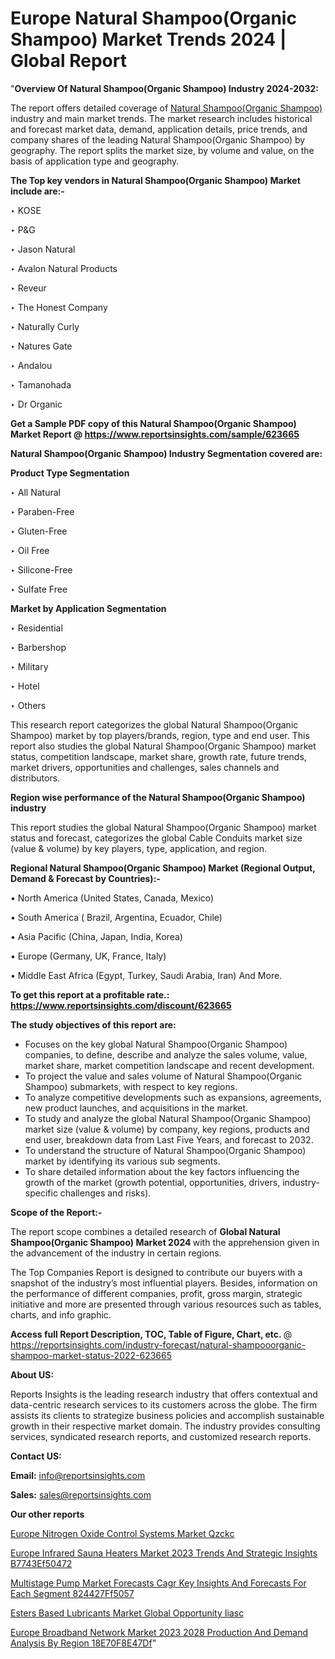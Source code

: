 # Europe Natural Shampoo(Organic Shampoo) Market Trends 2024 | Global Report

"<strong>Overview Of Natural Shampoo(Organic Shampoo) Industry 2024-2032:</strong>

The report offers detailed coverage of <a href=https://www.reportsinsights.com/sample/623665>Natural Shampoo(Organic Shampoo)</a> industry and main market trends. The market research includes historical and forecast market data, demand, application details, price trends, and company shares of the leading Natural Shampoo(Organic Shampoo) by geography. The report splits the market size, by volume and value, on the basis of application type and geography.

<strong>The Top key vendors in Natural Shampoo(Organic Shampoo) Market include are:- </strong>

‣ KOSE

‣ P&G

‣ Jason Natural

‣ Avalon Natural Products

‣ Reveur

‣ The Honest Company

‣ Naturally Curly

‣ Natures Gate

‣ Andalou

‣ Tamanohada

‣ Dr Organic

<strong>Get a Sample PDF copy of this Natural Shampoo(Organic Shampoo) Market Report </strong><strong>@ <a href=https://www.reportsinsights.com/sample/623665 style=color:#0000ff;>https://www.reportsinsights.com/sample/623665</a> </strong>

<strong>Natural Shampoo(Organic Shampoo) Industry Segmentation covered are:</strong>

<strong>Product Type Segmentation</strong>

‣    All Natural

‣ Paraben-Free

‣ Gluten-Free

‣ Oil Free

‣ Silicone-Free

‣ Sulfate Free

<strong>Market by Application Segmentation</strong>

‣   Residential

‣ Barbershop

‣ Military

‣ Hotel

‣ Others

This research report categorizes the global Natural Shampoo(Organic Shampoo) market by top players/brands, region, type and end user. This report also studies the global Natural Shampoo(Organic Shampoo) market status, competition landscape, market share, growth rate, future trends, market drivers, opportunities and challenges, sales channels and distributors.

<strong>Region wise performance of the Natural Shampoo(Organic Shampoo) industry</strong><strong> </strong>

This report studies the global Natural Shampoo(Organic Shampoo) market status and forecast, categorizes the global Cable Conduits market size (value &amp; volume) by key players, type, application, and region. 

<strong>Regional Natural Shampoo(Organic Shampoo) Market (Regional Output, Demand &amp; Forecast by Countries):-</strong>

• North America (United States, Canada, Mexico)

• South America ( Brazil, Argentina, Ecuador, Chile)

• Asia Pacific (China, Japan, India, Korea)

• Europe (Germany, UK, France, Italy)

• Middle East Africa (Egypt, Turkey, Saudi Arabia, Iran) And More.

<strong>To get this report at a profitable rate.: <a href=https://www.reportsinsights.com/discount/623665 style=color:#0000ff;>https://www.reportsinsights.com/discount/623665</a></strong>

<strong>The study objectives of this report are:</strong>
<ul>
  <li>Focuses on the key global Natural Shampoo(Organic Shampoo) companies, to define, describe and analyze the sales volume, value, market share, market competition landscape and recent development.</li>
  <li>To project the value and sales volume of Natural Shampoo(Organic Shampoo) submarkets, with respect to key regions.</li>
  <li>To analyze competitive developments such as expansions, agreements, new product launches, and acquisitions in the market.</li>
  <li>To study and analyze the global Natural Shampoo(Organic Shampoo) market size (value &amp; volume) by company, key regions, products and end user, breakdown data from Last Five Years, and forecast to 2032.</li>
  <li>To understand the structure of Natural Shampoo(Organic Shampoo) market by identifying its various sub segments.</li>
  <li>To share detailed information about the key factors influencing the growth of the market (growth potential, opportunities, drivers, industry-specific challenges and risks).</li>
</ul>
<strong>Scope of the Report:-</strong><strong> </strong>

The report scope combines a detailed research of <strong>Global Natural Shampoo(Organic Shampoo) Market 2024 </strong>with the apprehension given in the advancement of the industry in certain regions.

The Top Companies Report is designed to contribute our buyers with a snapshot of the industry’s most influential players. Besides, information on the performance of different companies, profit, gross margin, strategic initiative and more are presented through various resources such as tables, charts, and info graphic.

<strong>Access full Report Description, TOC, Table of Figure, Chart, etc. </strong>@   <a href=https://reportsinsights.com/industry-forecast/natural-shampooorganic-shampoo-market-status-2022-623665 style=color:#0000ff;>https://reportsinsights.com/industry-forecast/natural-shampooorganic-shampoo-market-status-2022-623665</a>

<strong>About US:</strong>

Reports Insights is the leading research industry that offers contextual and data-centric research services to its customers across the globe. The firm assists its clients to strategize business policies and accomplish sustainable growth in their respective market domain. The industry provides consulting services, syndicated research reports, and customized research reports.

<strong>Contact US:</strong>

<p class=""""><b>Email:</b> <a href=mailto:info@reportsinsights.com>info@reportsinsights.com</a></p>
<p class=""""><b>Sales:</b> <a href=mailto:sales@reportsinsights.com>sales@reportsinsights.com</a></p>

<strong>Our other reports</strong>

<a href=https://www.linkedin.com/pulse/europe-nitrogen-oxide-control-systems-market-qzckc/>Europe Nitrogen Oxide Control Systems Market Qzckc</a>

<a href=https://medium.com/@shreyaw909/europe-infrared-sauna-heaters-market-2023-trends-and-strategic-insights-b7743ef50472>Europe Infrared Sauna Heaters Market 2023 Trends And Strategic Insights B7743Ef50472</a>

<a href=https://medium.com/@ruchikakadam73/multistage-pump-market-forecasts-cagr-key-insights-and-forecasts-for-each-segment-824427ff5057>Multistage Pump Market Forecasts Cagr Key Insights And Forecasts For Each Segment 824427Ff5057</a>

<a href=https://www.linkedin.com/pulse/esters-based-lubricants-market-global-opportunity-iiasc/>Esters Based Lubricants Market Global Opportunity Iiasc</a>

<a href=https://medium.com/@aryawankhede943/europe-broadband-network-market-2023-2028-production-and-demand-analysis-by-region-18e70f8e47df>Europe Broadband Network Market 2023 2028 Production And Demand Analysis By Region 18E70F8E47Df</a>"
